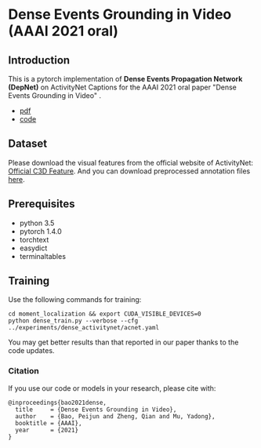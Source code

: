 # Dense Events Grounding in Video (AAAI 2021 oral)

## Introduction
This is a pytorch implementation of **Dense Events Propagation Network (DepNet)**  on ActivityNet Captions for the AAAI 2021 oral paper "Dense Events Grounding in Video" .

- [pdf](https://peijunbao.github.io/files/PeijunBao_AAAI21_DenseEventsGrounding.pdf)
- [code](https://github.com/baopj/DenseEventsGrounding/tree/main/DepNet_ANet_Release)

## Dataset
Please download the visual features from the official website of ActivityNet: [Official C3D Feature](http://activity-net.org/download.html). And you can download preprocessed annotation files [here](https://github.com/baopj/DenseEventsGrounding/blob/main/DepNet_ANet_Release/files_/acnet_annot.zip). 

## Prerequisites
- python 3.5
- pytorch 1.4.0
- torchtext
- easydict
- terminaltables

## Training
Use the following commands for training:
```
cd moment_localization && export CUDA_VISIBLE_DEVICES=0
python dense_train.py --verbose --cfg ../experiments/dense_activitynet/acnet.yaml
```
You may get better results than that reported in our paper thanks to the code updates.


### Citation
If you use our code or models in your research, please cite with:
```
@inproceedings{bao2021dense,
  title     = {Dense Events Grounding in Video},
  author    = {Bao, Peijun and Zheng, Qian and Mu, Yadong},
  booktitle = {AAAI},
  year      = {2021}
}
```
